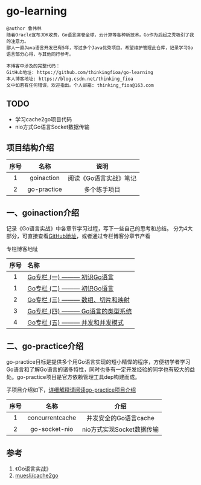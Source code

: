 # go-learning
```
@author 鲁伟林
随着Oracle宣布JDK收费，Go语言席卷全球，云计算等各种新技术。Go作为后起之秀吸引了我的注意力。
鄙人一直Java语言开发已有5年，写过多个Java优秀项目。希望维护管理此仓库，记录学习Go语言部分心得，与其他同行参考。

本博客中涉及的完整代码：
GitHub地址: https://github.com/thinkingfioa/go-learning
本人博客地址: https://blog.csdn.net/thinking_fioa
文中如若有任何错误，欢迎指出。个人邮箱: thinking_fioa@163.com
```

## TODO 
- 学习cache2go项目代码
- nio方式Go语言Socket数据传输

## 项目结构介绍
|序号|名称|说明|
|:---:|:---:|:---:|
|1|goinaction|阅读《Go语言实战》笔记|
|2|go-practice|多个练手项目|

## 一、goinaction介绍
记录《Go语言实战》中各章节学习过程，写下一些自己的思考和总结。
分为4大部分，可直接查看[GitHub地址](https://github.com/thinkingfioa/go-learning/tree/master/goinaction)，或者通过专栏博客分章节产看

专栏博客地址

|序号|名称|
|:---:|:---|
|1|[Go专栏 (一) ——— 初识Go语言](https://blog.csdn.net/thinking_fioa/article/details/89289675)|
|1|[Go专栏 (二) ——— 初识Go语言](https://blog.csdn.net/thinking_fioa/article/details/89605937)|
|2|[Go专栏 (三) ——— 数组、切片和映射](https://blog.csdn.net/thinking_fioa/article/details/89289737)|
|3|[Go专栏 (四) ——— Go语言的类型系统](https://blog.csdn.net/thinking_fioa/article/details/89289876)|
|4|[Go专栏 (五) ——— 并发和并发模式](https://blog.csdn.net/thinking_fioa/article/details/89289980)|

## 二、go-practice介绍
go-practice目标是提供多个用Go语言实现的短小精悍的程序，方便初学者学习Go语言和了解Go语言的诸多特性，同时也多有一定开发经验的同学也有较大的益处。go-practice项目是官方依赖管理工具dep构建而成。

子项目介绍如下，[详细解释请阅读go-practice项目介绍](https://github.com/thinkingfioa/go-learning/tree/master/go-practice)

|序号|名称|介绍|
|:---:|:---:|:---:|
|1|concurrentcache|并发安全的Go语言cache|
|2|go-socket-nio|nio方式实现Socket数据传输|


## 参考

1. 《Go语言实战》
2. [muesli/cache2go](https://github.com/muesli/cache2go)